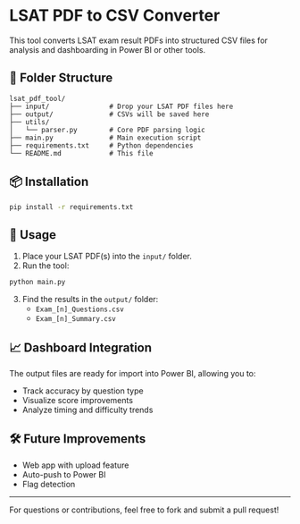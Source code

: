 # LSAT PDF to CSV Converter

This tool converts LSAT exam result PDFs into structured CSV files for analysis and dashboarding in Power BI or other tools.

## 📁 Folder Structure
```
lsat_pdf_tool/
├── input/               # Drop your LSAT PDF files here
├── output/              # CSVs will be saved here
├── utils/
│   └── parser.py        # Core PDF parsing logic
├── main.py              # Main execution script
├── requirements.txt     # Python dependencies
└── README.md            # This file
```

## 📦 Installation
```bash
pip install -r requirements.txt
```

## 🚀 Usage
1. Place your LSAT PDF(s) into the `input/` folder.
2. Run the tool:
```bash
python main.py
```
3. Find the results in the `output/` folder:
   - `Exam_[n]_Questions.csv`
   - `Exam_[n]_Summary.csv`

## 📈 Dashboard Integration
The output files are ready for import into Power BI, allowing you to:
- Track accuracy by question type
- Visualize score improvements
- Analyze timing and difficulty trends

## 🛠 Future Improvements
- Web app with upload feature
- Auto-push to Power BI
- Flag detection

---

For questions or contributions, feel free to fork and submit a pull request!
